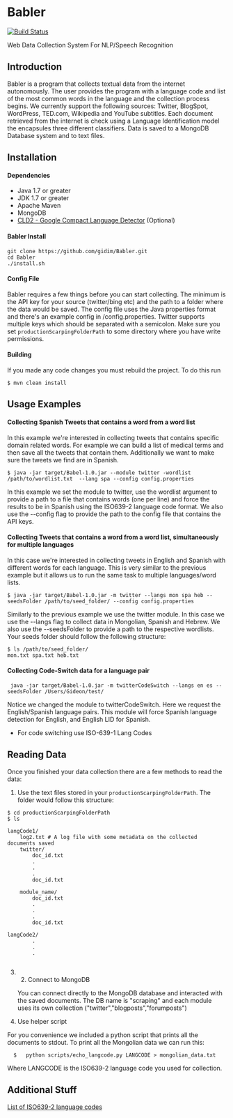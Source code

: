 # Babler
[![Build Status](https://travis-ci.org/gidim/Babler.svg?branch=master)](https://travis-ci.org/gidim/Babler)

Web Data Collection System For NLP/Speech Recognition 
 
 
## Introduction
Babler is a program that collects textual data from the internet autonomously. The user provides the program with a language code and list of the most common words in the language and the collection process begins. We currently support the following sources: Twitter, BlogSpot, WordPress, TED.com, Wikipedia and YouTube subtitles. Each document retrieved from the internet is check using a Language Identification model the encapsules three different classifiers. Data is saved to a MongoDB Database system and to text files.
 
## Installation
 
#### Dependencies
* Java 1.7 or greater
* JDK 1.7 or greater
* Apache Maven
* MongoDB
* [CLD2 - Google Compact Language Detector](https://github.com/CLD2Owners/cld2) (Optional)
 
#### Babler Install
```shell
git clone https://github.com/gidim/Babler.git
cd Babler
./install.sh
```
 
#### Config File
Babler requires a few things before you can start collecting. The minimum is the API key for your source (twitter/bing etc) and the path to a folder where the data would be saved. The config file uses the Java properties format and there's an example config in /config.properties. Twitter supports multiple keys which should be separated with a semicolon.
Make sure you set `productionScarpingFolderPath` to some directory where you have write permissions.
 
#### Building 
If you made any code changes you must rebuild the project. To do this run
```shell
$ mvn clean install
```
 
 
 
## Usage Examples
 
#### Collecting Spanish Tweets that contains a word from a word list
 
In this example we're interested in collecting tweets that contains specific domain related words. For example
we can build a list of medical terms and then save all the tweets that contain them. Additionally we want to make sure
the tweets we find are in Spanish. 
 
```shell
$ java -jar target/Babel-1.0.jar --module twitter -wordlist /path/to/wordlist.txt  --lang spa --config config.properties
```
 
In this example we set the module to twitter, use the wordlist argument to provide a path to a file that contains words (one per line) and force the results to be in Spanish using the ISO639-2 language code format. We also use the --config flag to provide the path to the config file that contains the API keys.
 
 
 
#### Collecting Tweets that contains a word from a word list, simultaneously for multiple languages
 
In this case we're interested in collecting tweets in English and Spanish with different words for each language.
This is very similar to the previous example but it allows us to run the same task to multiple languages/word lists.
```shell
$ java -jar target/Babel-1.0.jar -m twitter --langs mon spa heb --seedsFolder /path/to/seed_folder/ --config config.properties
```
 
Similarly to the previous example we use the twitter module. In this case we use the --langs flag to collect data in Mongolian, Spanish and Hebrew. We also use the --seedsFolder to provide a path to the respective wordlists. Your seeds folder should follow the following structure:
```shell
$ ls /path/to/seed_folder/
mon.txt spa.txt heb.txt
```
 
 
#### Collecting Code-Switch data for a language pair
     java -jar target/Babel-1.0.jar -m twitterCodeSwitch --langs en es --seedsFolder /Users/Gideon/test/
 
Notice we changed the module to twitterCodeSwitch. Here we request the English/Spanish language pairs.
This module will force Spanish language detection for English, and English LID for Spanish.
* For code switching use ISO-639-1 Lang Codes
 
## Reading Data
Once you finished your data collection there are a few methods to read the data:
1. Use the text files stored in your `productionScarpingFolderPath`. The folder would follow this structure:
```shell
$ cd productionScarpingFolderPath
$ ls
 
langCode1/
	log2.txt # A log file with some metadata on the collected documents saved
	twitter/
    	doc_id.txt
        .
        .
        .
        doc_id.txt
    
    module_name/
    	doc_id.txt
        .
        .
        .
        doc_id.txt
        
langCode2/
        .
        .
        .
 
```
 
 
3. 2. Connect to MongoDB
 
    You can connect directly to the MongoDB database and interacted with the saved documents. The DB name
    is "scraping" and each module uses its own collection ("twitter","blogposts","forumposts")
 
4. Use helper script

  For you convenience we included a python script that prints all the documents to stdout.
  To print all the Mongolian data we can run this:
  ```shell
	$   python scripts/echo_langcode.py LANGCODE > mongolian_data.txt
  ```
Where LANGCODE is the ISO639-2 language code you used for collection.
 
 
 
 
## Additional Stuff
[List of ISO639-2 language codes](https://www.loc.gov/standards/iso639-2/php/code_list.php)
 
 
